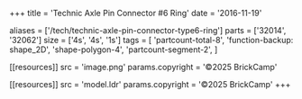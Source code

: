 +++
title = 'Technic Axle Pin Connector #6 Ring'
date  = '2016-11-19'

aliases = ['/tech/technic-axle-pin-connector-type6-ring']
parts = ['32014', '32062']
size  = ['4s', '4s', '1s']
tags  = [
  'partcount-total-8',
  'function-backup: shape_2D',
  'shape-polygon-4',
  'partcount-segment-2',
]

[[resources]]
src              = 'image.png'
params.copyright = '©2025 BrickCamp'

[[resources]]
src              = 'model.ldr'
params.copyright = '©2025 BrickCamp'
+++
